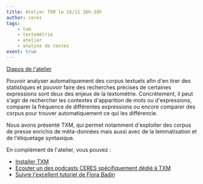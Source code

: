 ```yaml
---
title: Atelier TXM le 16/11 16h-18h
author: ceres
tags:
    - txm
    - textométrie
    - atelier
    - analyse de textes
event: true
---
```


<aside>

 [Diapos de l'atelier](./CERES-TXM.pdf) 

</aside>


 Pouvoir analyser automatiquement des corpus textuels afin d'en tirer des statistiques et pouvoir faire des recherches précises de certaines expressions sont deux des enjeux de la textométrie. Concrètement, il peut s'agir de rechercher les contextes d'apparition de mots ou d'expressions, comparer la fréquence de différentes expressions ou encore comparer des corpus pour trouver automatiquement ce qui les différencie.

 Nous avons présenté TXM, qui permet notamment d'exploiter des corpus de presse enrichis de méta-données mais aussi avec de la lemmatisation et de l'étiquetage syntaxique.

En complément de l'atelier, vous pouvez : 
- [Installer TXM](https://txm.gitpages.huma-num.fr/textometrie/)
- [Ecouter un des podcasts CERES spécifiquement dédié à TXM](/../podcasts/2022-10-15_txm/)
- [Suivre l'excellent tutoriel de Flora Badin ](https://www.youtube.com/watch?v=ZGycjQbqqJ0)
